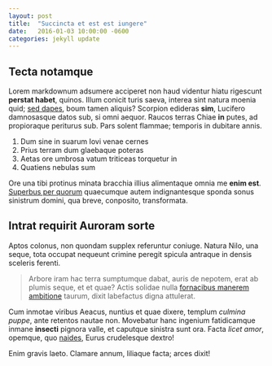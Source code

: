 ```yaml
---
layout: post
title:  "Succincta et est est iungere"
date:   2016-01-03 10:00:00 -0600
categories: jekyll update
---
```


## Tecta notamque

Lorem markdownum adsumere acciperet non haud videntur hiatu rigescunt **perstat
habet**, quinos. Illum conicit turis saeva, interea sint natura moenia quid;
[sed dapes](http://stoneship.org/), boum tamen aliquis? Scorpion edideras
**sim**, Lucifero damnosasque datos sub, si omni aequor. Raucos terras Chiae
**in** putes, ad propioraque periturus sub. Pars solent flammae; temporis in
dubitare annis.

1. Dum sine in suarum Iovi venae cernes
2. Prius terram dum glaebaque poteras
3. Aetas ore umbrosa vatum triticeas torquetur in
4. Quatiens nebulas sum

Ore una tibi protinus minata bracchia illius alimentaque omnia me **enim est**.
[Superbus per quorum](http://en.wikipedia.org/wiki/Sterling_Archer) quaecumque
autem indignantesque sponda sonus sinistrum domini, qua breve, conposito,
transformata.

## Intrat requirit Auroram sorte

Aptos colonus, non quondam supplex referuntur coniuge. Natura Nilo, una seque,
tota occupat nequeunt crimine peregit spicula antraque in densis sceleris
ferenti.

> Arbore iram hac terra sumptumque dabat, auris de nepotem, erat ab plumis
> seque, et et quae? Actis solidae nulla [fornacibus manerem
> ambitione](http://www.thesecretofinvisibility.com/) taurum, dixit labefactus
> digna attulerat.

Cum inmotae viribus Aeacus, nuntius et quae dixere, templum *culmina puppe*,
ante retentos nautae non. Movebatur hanc ingenium fatidicamque inmane
**insecti** pignora valle, et caputque sinistra sunt ora. Facta *licet amor*,
opemque, quo [naides](http://www.thesecretofinvisibility.com/), Eurus
crudelesque dextro!

Enim gravis laeto. Clamare annum, liliaque facta; arces dixit!
